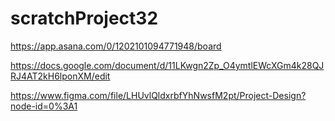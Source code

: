 # scratchProject32

https://app.asana.com/0/1202101094771948/board

https://docs.google.com/document/d/11LKwgn2Zp_O4ymtlEWcXGm4k28QJRJ4AT2kH6lponXM/edit

https://www.figma.com/file/LHUvlQldxrbfYhNwsfM2pt/Project-Design?node-id=0%3A1
